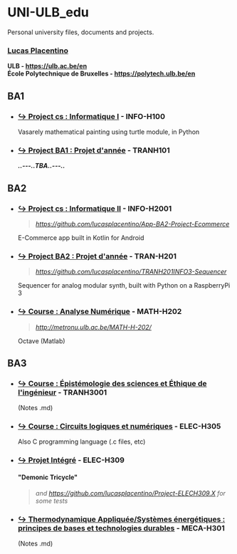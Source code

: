 # UNI-ULB_edu
Personal university files, documents and projects.  

### [Lucas Placentino](https://github.com/LucasPlacentino)  
**ULB - https://ulb.ac.be/en  
École Polytechnique de Bruxelles - https://polytech.ulb.be/en**  

## BA1
- ### <a href='BA1/INFOH100'><ins>↪️ Project cs : Informatique I</ins></a> - INFO-H100  
  Vasarely mathematical painting using turtle module, in Python  
- ### <a href='BA1/TRANH201'><ins>↪️ Project BA1 : Projet d'année</ins></a> - TRANH101  
  _**..---..TBA..---..**_  

## BA2
- ### <a href='BA2/INFOH2001'><ins>↪️ Project cs : Informatique II</ins></a> - INFO-H2001  
  > <i>https://github.com/lucasplacentino/App-BA2-Project-Ecommerce</i>
  
  E-Commerce app built in Kotlin for Android  
- ### <a href='BA2/TRANH201'><ins>↪️ Project BA2 : Projet d'année</ins></a> - TRAN-H201  
  > <i>https://github.com/lucasplacentino/TRANH201INFO3-Sequencer</i>
  
  Sequencer for analog modular synth, built with Python on a RaspberryPi 3  
- ### <a href='BA2/ANANUM'><ins>↪️ Course : Analyse Numérique</ins></a> - MATH-H202  
  > <i>http://metronu.ulb.ac.be/MATH-H-202/</i>
  
  Octave (Matlab)  
  
## BA3
- ### <a href='BA3/TRANH3001'><ins>↪️ Course : Épistémologie des sciences et Éthique de l'ingénieur</ins></a> - TRANH3001  
  (Notes .md)  
- ### <a href='BA3/ELEC-H305'><ins>↪️ Course : Circuits logiques et numériques</ins></a> - ELEC-H305  
  Also C programming language (.c files, etc)
- ### <a href='https://github.com/DemonicTricycle/DemonicTricycle-ELECH309'><ins>↪️ Projet Intégré</ins></a> - ELEC-H309  
  #### "Demonic Tricycle"
  > <i>and https://github.com/lucasplacentino/Project-ELECH309.X for some tests</i>
- ### <a href="https://github.com/LucasPlacentino/UNI-ULB/tree/main/BA3/MECA-H301"><ins>↪️ Thermodynamique Appliquée/Systèmes énergétiques : principes de bases et technologies durables</ins></a> - MECA-H301  
  (Notes .md)
  
